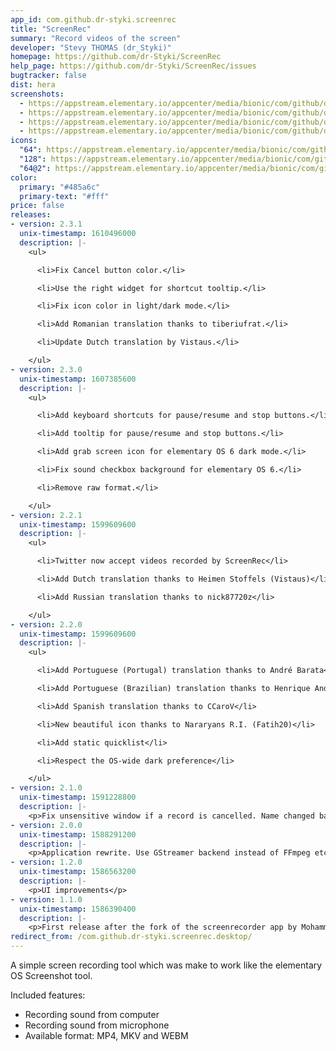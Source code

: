 ```yaml
---
app_id: com.github.dr-styki.screenrec
title: "ScreenRec"
summary: "Record videos of the screen"
developer: "Stevy THOMAS (dr_Styki)"
homepage: https://github.com/dr-Styki/ScreenRec
help_page: https://github.com/dr-Styki/ScreenRec/issues
bugtracker: false
dist: hera
screenshots:
  - https://appstream.elementary.io/appcenter/media/bionic/com/github/dr-styki.screenrec/294838E510EF5655BB4DDAED065C79D6/screenshots/image-1_orig.png
  - https://appstream.elementary.io/appcenter/media/bionic/com/github/dr-styki.screenrec/294838E510EF5655BB4DDAED065C79D6/screenshots/image-2_orig.png
  - https://appstream.elementary.io/appcenter/media/bionic/com/github/dr-styki.screenrec/294838E510EF5655BB4DDAED065C79D6/screenshots/image-3_orig.png
  - https://appstream.elementary.io/appcenter/media/bionic/com/github/dr-styki.screenrec/294838E510EF5655BB4DDAED065C79D6/screenshots/image-4_orig.png
icons:
  "64": https://appstream.elementary.io/appcenter/media/bionic/com/github/dr-styki.screenrec/294838E510EF5655BB4DDAED065C79D6/icons/64x64/com.github.dr-styki.screenrec_com.github.dr-styki.screenrec.png
  "128": https://appstream.elementary.io/appcenter/media/bionic/com/github/dr-styki.screenrec/294838E510EF5655BB4DDAED065C79D6/icons/128x128/com.github.dr-styki.screenrec_com.github.dr-styki.screenrec.png
  "64@2": https://appstream.elementary.io/appcenter/media/bionic/com/github/dr-styki.screenrec/294838E510EF5655BB4DDAED065C79D6/icons/64x64@2/com.github.dr-styki.screenrec_com.github.dr-styki.screenrec.png
color:
  primary: "#485a6c"
  primary-text: "#fff"
price: false
releases:
- version: 2.3.1
  unix-timestamp: 1610496000
  description: |-
    <ul>

      <li>Fix Cancel button color.</li>

      <li>Use the right widget for shortcut tooltip.</li>

      <li>Fix icon color in light/dark mode.</li>

      <li>Add Romanian translation thanks to tiberiufrat.</li>

      <li>Update Dutch translation by Vistaus.</li>

    </ul>
- version: 2.3.0
  unix-timestamp: 1607385600
  description: |-
    <ul>

      <li>Add keyboard shortcuts for pause/resume and stop buttons.</li>

      <li>Add tooltip for pause/resume and stop buttons.</li>

      <li>Add grab screen icon for elementary OS 6 dark mode.</li>

      <li>Fix sound checkbox background for elementary OS 6.</li>

      <li>Remove raw format.</li>

    </ul>
- version: 2.2.1
  unix-timestamp: 1599609600
  description: |-
    <ul>

      <li>Twitter now accept videos recorded by ScreenRec</li>

      <li>Add Dutch translation thanks to Heimen Stoffels (Vistaus)</li>

      <li>Add Russian translation thanks to nick87720z</li>

    </ul>
- version: 2.2.0
  unix-timestamp: 1599609600
  description: |-
    <ul>

      <li>Add Portuguese (Portugal) translation thanks to André Barata</li>

      <li>Add Portuguese (Brazilian) translation thanks to Henrique Andrade</li>

      <li>Add Spanish translation thanks to CCaroV</li>

      <li>New beautiful icon thanks to Nararyans R.I. (Fatih20)</li>

      <li>Add static quicklist</li>

      <li>Respect the OS-wide dark preference</li>

    </ul>
- version: 2.1.0
  unix-timestamp: 1591228800
  description: |-
    <p>Fix unsensitive window if a record is cancelled. Name changed back to ScreenRec.</p>
- version: 2.0.0
  unix-timestamp: 1588291200
  description: |-
    <p>Application rewrite. Use GStreamer backend instead of FFmpeg etc.</p>
- version: 1.2.0
  unix-timestamp: 1586563200
  description: |-
    <p>UI improvements</p>
- version: 1.1.0
  unix-timestamp: 1586390400
  description: |-
    <p>First release after the fork of the screenrecorder app by Mohammed ALMadhoun</p>
redirect_from: /com.github.dr-styki.screenrec.desktop/
---
```


<p>A simple screen recording tool which was make to work like the elementary OS Screenshot tool.</p>
<p>Included features:</p>
<ul>
  <li>Recording sound from computer</li>
  <li>Recording sound from microphone</li>
  <li>Available format: MP4, MKV and WEBM</li>
</ul>